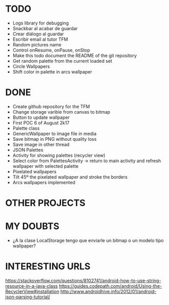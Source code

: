 # TODO

- Logs library for debugging
- Snackbar al acabar de guardar
- Crear diálogo al guardar
- Escribir email al tutor TFM
- Random pictures name
- Control onResume, onPause, onStop
- Make this todo document the README of the git repository
- Get random palette from the current loaded set
- Circle Wallpapers
- Shift color in palette in arcs wallpaper

# DONE
- Create github repository for the TFM
- Change storage varible from canvas to bitmap
- Button to update wallpaper
- First POC 6 of August 2k17
- Palette class
- GenericWallpaper to image file in media
- Save bitmap in PNG without quality loss
- Save image in other thread
- JSON Palettes
- Activity for showing palettes (recycler view)
- Select color from PalettesActivity -> return to main activity and refresh wallpaper with selected palette
- Pixelated wallpapers
- Tilt 45º the pixelated wallpaper and stroke the borders
- Arcs wallpapers implemented
# OTHER PROJECTS

# MY DOUBTS
 - ¿A la clase LocalStorage tengo que enviarle un bitmap o un modelo tipo wallpaper?


# INTERESTING URLS
https://stackoverflow.com/questions/8102741/android-how-to-use-string-resource-in-a-java-class
https://guides.codepath.com/android/Using-the-RecyclerView#installation
http://www.androidhive.info/2012/01/android-json-parsing-tutorial/
